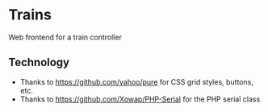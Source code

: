 # Trains
Web frontend for a train controller

## Technology
* Thanks to https://github.com/yahoo/pure for CSS grid styles, buttons, etc.
* Thanks to https://github.com/Xowap/PHP-Serial for the PHP serial class
